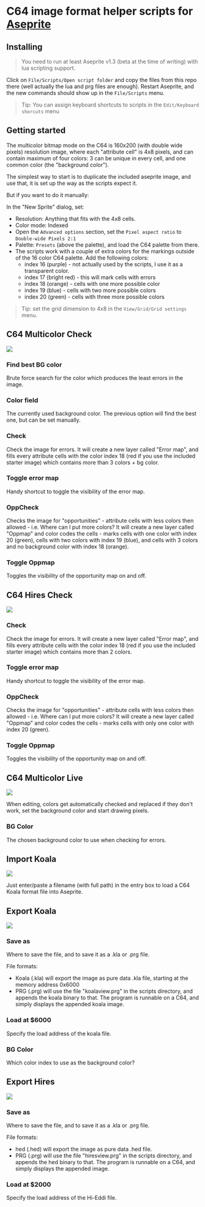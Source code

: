 # C64 image format helper scripts for [Aseprite](https://www.aseprite.org/)


## Installing

>You need to run at least Aseprite v1.3 (beta at the time of writing) with lua scripting support.

Click on `File/Scripts/Open script folder` and copy the files from this repo there (well actually the lua and prg files are enough). Restart Aseprite, and the new commands should show up in the `File/Scripts` menu.

> Tip: You can assign keyboard shortcuts to scripts in the `Edit/Keyboard shorcuts` menu

## Getting started
The multicolor bitmap mode on the C64 is 160x200 (with double wide pixels) resolution image, where each "attribute cell" is 4x8 pixels, and can contain maximum of four colors: 3 can be unique in every cell, and one common color (the "background color").

The simplest way to start is to duplicate the included aseprite image, and use that, it is set up the way as the scripts expect it.

But if you want to do it manually:

In the "New Sprite" dialog, set:
* Resolution: Anything that fits with the 4x8 cells.
* Color mode: Indexed
* Open the `Advanced options` section, set the `Pixel aspect ratio` to `Double-wide Pixels 2:1`
* Palette: `Presets` (above the palette), and load the C64 palette from there.
* The scripts work with a couple of extra colors for the markings outside of the 16 color C64 palette. Add the following colors:
  * index 16 (purple) - not actually used by the scripts, I use it as a transparent color.
  * index 17 (bright red) - this will mark cells with errors
  * index 18 (orange) - cells with one more possible color
  * index 19 (blue) - cells with two more possible colors
  * index 20 (green) - cells with three more possible colors

>Tip: set the grid dimension to 4x8 in the `View/Grid/Grid settings` menu. 



## C64 Multicolor Check
![](Screenshots/MulticolorCheck.png)

### Find best BG color
Brute force search for the color which produces the least errors in the image.
### Color field
The currently used background color. The previous option will find the best one, but can be set manually.
### Check
Check the image for errors.
It will create a new layer called "Error map", and fills every attribute cells with the color index 18 (red if you use the included starter image) which contains more than 3 colors + bg color.
### Toggle error map
Handy shortcut to toggle the visibility of the error map.
### OppCheck
Checks the image for "opportunities" - attribute cells with less colors then allowed - i.e. Where can I put more colors?
It will create a new layer called "Oppmap" and color codes the cells - marks cells with one color with index 20 (green), cells with two colors with index 19 (blue), and cells with 3 colors and no background color with index 18 (orange).
### Toggle Oppmap
Toggles the visibility of the opportunity map on and off.


## C64 Hires Check
![](Screenshots/HiresCheck.png)

### Check
Check the image for errors.
It will create a new layer called "Error map", and fills every attribute cells with the color index 18 (red if you use the included starter image) which contains more than 2 colors.
### Toggle error map
Handy shortcut to toggle the visibility of the error map.
### OppCheck
Checks the image for "opportunities" - attribute cells with less colors then allowed - i.e. Where can I put more colors?
It will create a new layer called "Oppmap" and color codes the cells - marks cells with only one color with index 20 (green).
### Toggle Oppmap
Toggles the visibility of the opportunity map on and off.


## C64 Multicolor Live
![](Screenshots/MulticolorLive.png)

When editing, colors get automatically checked and replaced if they don't work, set the background color and start drawing pixels.

### BG Color
The chosen background color to use when checking for errors.


## Import Koala
![](Screenshots/ImportKoala.png)

Just enter/paste a filename (with full path) in the entry box to load a C64 Koala format file into Aseprite.


## Export Koala
![](Screenshots/ExportKoala.png)

### Save as
Where to save the file, and to save it as a .kla or .prg file.

File formats:
* Koala (.kla) will export the image as pure data .kla file, starting at the memory address 0x6000
* PRG (.prg) will use the file "koalaview.prg" in the scripts directory, and appends the koala binary to that. The program is runnable on a C64, and simply displays the appended koala image.
### Load at $6000
Specify the load address of the koala file.
### BG Color
Which color index to use as the background color?


## Export Hires
![](Screenshots/ExportHires.png)

### Save as
Where to save the file, and to save it as a .kla or .prg file.

File formats:
* hed (.hed) will export the image as pure data .hed file.
* PRG (.prg) will use the file "hiresview.prg" in the scripts directory, and appends the hed binary to that. The program is runnable on a C64, and simply displays the appended image.

### Load at $2000
Specify the load address of the Hi-Eddi file.
